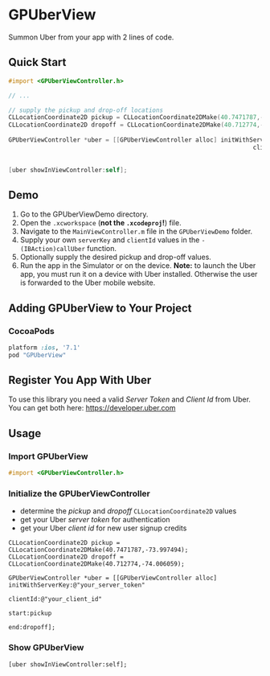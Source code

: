 # GPUberView
Summon Uber from your app with 2 lines of code.

## Quick Start

```objective-c
#import <GPUberViewController.h>

// ...

// supply the pickup and drop-off locations
CLLocationCoordinate2D pickup = CLLocationCoordinate2DMake(40.7471787,-73.997494);
CLLocationCoordinate2D dropoff = CLLocationCoordinate2DMake(40.712774,-74.006059);
    
GPUberViewController *uber = [[GPUberViewController alloc] initWithServerKey:@"your_server_token"
                                                                    clientId:@"your_client_id"
                                                                       start:pickup
                                                                         end:dropoff];
[uber showInViewController:self];
```

## Demo

1. Go to the GPUberViewDemo directory.
2. Open the `.xcworkspace` (**not the `.xcodeproj`!**) file.
3. Navigate to the `MainViewController.m` file in the `GPUberViewDemo` folder.
4. Supply your own `serverKey` and `clientId` values in the `- (IBAction)callUber` function.
5. Optionally supply the desired pickup and drop-off values.
5. Run the app in the Simulator or on the device. **Note:** to launch the Uber app, you must run it on a device with Uber installed. Otherwise the user is forwarded to the Uber mobile website.


## Adding GPUberView to Your Project

### CocoaPods

```ruby
platform :ios, '7.1'
pod "GPUberView"
```


## Register You App With Uber

To use this library you need a valid *Server Token* and *Client Id* from Uber. You can get both here: https://developer.uber.com

## Usage

### Import GPUberView

```objective-c
#import <GPUberViewController.h>
```

### Initialize the GPUberViewController

- determine the *pickup* and *dropoff* `CLLocationCoordinate2D` values
- get your Uber *server token* for authentication
- get your Uber *client id* for new user signup credits

```
CLLocationCoordinate2D pickup = CLLocationCoordinate2DMake(40.7471787,-73.997494);
CLLocationCoordinate2D dropoff = CLLocationCoordinate2DMake(40.712774,-74.006059);
    
GPUberViewController *uber = [[GPUberViewController alloc] initWithServerKey:@"your_server_token"
                                                                    clientId:@"your_client_id"
                                                                       start:pickup
                                                                         end:dropoff];
```

### Show GPUberView

```
[uber showInViewController:self];
```


